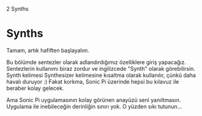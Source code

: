 2 Synths

# Synths

Tamam, artık hafiften başlayalım.

Bu bölümde sentezler olarak adlandırdığımız özelliklere giriş yapacağız. Sentezlerin kullanımı biraz zordur ve ingilizcede "Synth" olarak 
görebilirsin. Synth kelimesi Synthesizer kelimesine kısaltma olarak kullanılır, çünkü daha havalı duruyor :) Fakat korkma, Sonic Pi 
üzerinde hepsi bu kılavuz ile beraber kolay gelecek.

Ama Sonic Pi uygulamasının kolay görünen anayüzü seni yanıltmasın. Uygulama ile inebileceğin derinliğin sınırı yok. O yüzden sıkı
tutunun...
